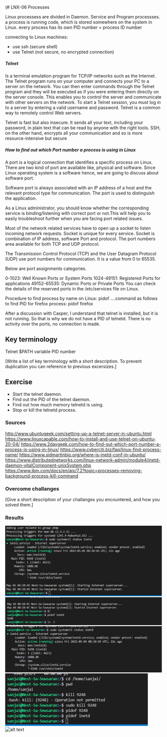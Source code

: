 (# LNX-06 Processes

Linux processess are divided in Daemon. Service and Program processses.
a process is running code, which is stored somewhere on the system in Linux.
every process has its own PID number = process ID number

connecting to Linux machines:
* use ssh (secure shell)
* use Telnet (not secure, no encrypted connection)

##### Telnet
Is a terminal emulation program for TCP/IP networks such as the Internet. The Telnet program runs on your computer and connects your PC to a server on the network. You can then enter commands through the Telnet program and they will be executed as if you were entering them directly on the server console. This enables you to control the server and communicate with other servers on the network. To start a Telnet session, you must log in to a server by entering a valid username and password. Telnet is a common way to remotely control Web servers.

Telnet is fast but also insecure. It sends all your text, including your password, in plain text that can be read by anyone with the right tools. SSH, on the other hand, encrypts all your communication and so is more resource-intensive but secure

##### How to find out which Port number a process is using in Linux

A port is a logical connection that identifies a specific process on Linux. There are two kind of port are available like, physical and software. Since Linux operating system is a software hence, we are going to discuss about software port.

Software port is always associated with an IP address of a host and the relevant protocol type for communication. The port is used to distinguish the application.

As a Linux administrator, you should know whether the corresponding service is binding/listening with correct port or not.This will help you to easily troubleshoot further when you are facing port related issues.

Most of the network related services have to open up a socket to listen incoming network requests. Socket is unique for every service.
Socket is combination of IP address, software Port and protocol. The port numbers area available for both TCP and UDP protocol.

The Transmission Control Protocol (TCP) and the User Datagram Protocol (UDP) use port numbers for communication. It is a value from 0 to 65535.

Below are port assignments categories.

0-1023: Well Known Ports or System Ports
1024-49151: Registered Ports for applications
49152-65535: Dynamic Ports or Private Ports
You can check the details of the reserved ports in the /etc/services file on Linux.

Procedure to find process by name on Linux: pidof ....command as follows to find PID for firefox process:
pidof firefox

After a discussion with Casper, I understand that telnet is installed, but it is not running.
So that is why we do not have a PID of telnetd. There is no activity over the ports, no connection is made.


## Key terminology
Telnet
$PATH variable
PID number


[Write a list of key terminology with a short description. To prevent duplication you can reference to previous excersizes.]

## Exercise

* Start the telnet daemon.
* Find out the PID of the telnet daemon.
* Find out how much memory telnetd is using.
* Stop or kill the telnetd process.


### Sources
http://www.ubuntugeek.com/setting-up-a-telnet-server-in-ubuntu.html
https://www.linuxcapable.com/how-to-install-and-use-telnet-on-ubuntu-20-04/
https://www.2daygeek.com/how-to-find-out-which-port-number-a-process-is-using-in-linux/
https://www.cyberciti.biz/faq/linux-find-process-name/
https://www.sidmartinbio.org/where-is-inetd-conf-in-ubuntu/
https://www.distributednetworks.com/linux-network-admin/module4/inetd-daemon-vitalComponent-unixSystem.php
https://www.ibm.com/docs/en/aix/7.2?topic=processes-removing-background-process-kill-command


### Overcome challanges
[Give a short description of your challanges you encountered, and how you solved them.]

### Results
![alt text](../00_includes/Linux/linx6TelNet.PNG)
![alt text](../00_includes/Linux/LNX-06TELNET%20PID.PNG)
![alt text](../00_includes/Linux/LNX-06TELNET%20Memory.PNG)
![alt text](../00_includes/Linux/LNX-06TELNET%20kill%20process.PNG)
![alt text](..)

